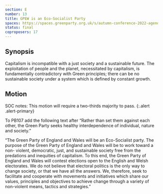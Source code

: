 ```yaml
---
section: E
number: 13
title: GPEW is an Eco-Socialist Party
spaces: https://spaces.greenparty.org.uk/s/autumn-conference-2022-agenda-forum/?contentId=98641
status: final
coproposers: 17
---
```

## Synopsis
Capitalism is incompatible with a just society and a sustainable future. The exploitation of people and the planet, necessitated by capitalism, is fundamentally contradictory with Green principles; there can be no sustainable society under a system which is defined by constant growth.

## Motion
SOC notes: This motion will require a two-thirds majority to pass.
{:.alert .alert-primary}

To PB107 add the following text after “Rather than set them against each other, the Green Party seeks healthy interdependence of individual, nature and society.”

“The Green Party of England and Wales will be an Eco-Socialist party. The purpose of the Green Party of England and Wales will be to work toward a non- violent, democratic, just, and sustainable society free from the predations and inequities of capitalism. To this end, the Green Party of England and Wales will contest elections open to the English and Welsh electorates. We do not believe that electoral politics is the only way to change society, or that we have all the answers. We, therefore, seek to facilitate and cooperate with movements and initiatives which share our values, principles and objectives to achieve change through a variety of non-violent means, tactics and strategies.”
